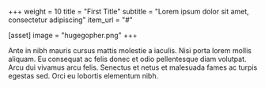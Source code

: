 +++
weight = 10
title = "First Title"
subtitle = "Lorem ipsum dolor sit amet, consectetur adipiscing"
item_url = "#"

[asset]
  image = "hugegopher.png"
+++

Ante in nibh mauris cursus mattis molestie a iaculis. Nisi porta lorem mollis aliquam. Eu consequat ac felis donec et odio pellentesque diam volutpat. Arcu dui vivamus arcu felis. Senectus et netus et malesuada fames ac turpis egestas sed. Orci eu lobortis elementum nibh.
